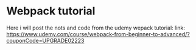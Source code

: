 # Webpack tutorial
Here i will post the nots and code from the udemy wepack tutorial:
link: https://www.udemy.com/course/webpack-from-beginner-to-advanced/?couponCode=UPGRADE02223
